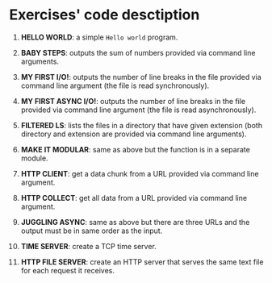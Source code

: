 # Exercises' code desctiption

1. **HELLO WORLD**: a simple `Hello world` program.

2. **BABY STEPS**: outputs the sum of numbers provided via command line arguments.

3. **MY FIRST I/O!**: outputs the number of line breaks in the file provided via command line argument (the file is read synchronously).

4. **MY FIRST ASYNC I/O!**: outputs the number of line breaks in the file provided via command line argument (the file is read asynchronously).

5. **FILTERED LS**: lists the files in a directory that have given extension (both directory and extension are provided via command line arguments).

6. **MAKE IT MODULAR**: same as above but the function is in a separate module.

7. **HTTP CLIENT**: get a data chunk from a URL provided via command line argument.

8. **HTTP COLLECT**: get all data from a URL provided via command line argument.

9. **JUGGLING ASYNC**: same as above but there are three URLs and the output must be in same order as the input.

10. **TIME SERVER**: create a TCP time server.

11. **HTTP FILE SERVER**: create an HTTP server that serves the same text file for each request it receives.
